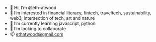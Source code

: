 - 👋 Hi, I’m @eth-atwood
- 👀 I’m interested in financial literacy, fintech, traveltech, sustainability, web3, intersection of tech, art and nature
- 🌱 I’m currently learning javascript, python
- 💞️ I’m looking to collaborate
- 📫 ethatwood@gmail.com

<!---
eth-atwood/eth-atwood is a ✨ special ✨ repository because its `README.md` (this file) appears on your GitHub profile.
You can click the Preview link to take a look at your changes.
--->
